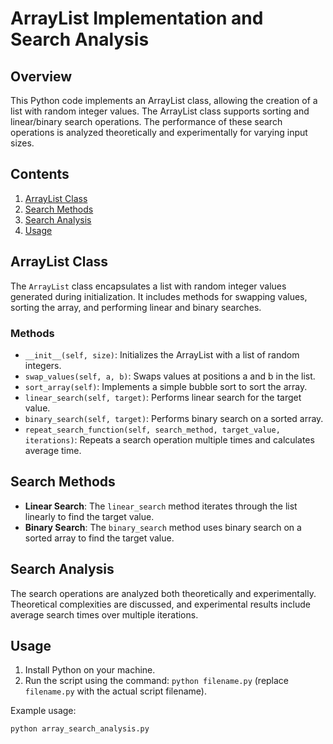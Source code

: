 # ArrayList Implementation and Search Analysis

## Overview

This Python code implements an ArrayList class, allowing the creation of a list with random integer values. The ArrayList class supports sorting and linear/binary search operations. The performance of these search operations is analyzed theoretically and experimentally for varying input sizes.

## Contents

1. [ArrayList Class](#arraylist-class)
2. [Search Methods](#search-methods)
3. [Search Analysis](#search-analysis)
4. [Usage](#usage)

## ArrayList Class

The `ArrayList` class encapsulates a list with random integer values generated during initialization. It includes methods for swapping values, sorting the array, and performing linear and binary searches.

### Methods

- `__init__(self, size)`: Initializes the ArrayList with a list of random integers.
- `swap_values(self, a, b)`: Swaps values at positions a and b in the list.
- `sort_array(self)`: Implements a simple bubble sort to sort the array.
- `linear_search(self, target)`: Performs linear search for the target value.
- `binary_search(self, target)`: Performs binary search on a sorted array.
- `repeat_search_function(self, search_method, target_value, iterations)`: Repeats a search operation multiple times and calculates average time.

## Search Methods

- **Linear Search**: The `linear_search` method iterates through the list linearly to find the target value.
- **Binary Search**: The `binary_search` method uses binary search on a sorted array to find the target value.

## Search Analysis

The search operations are analyzed both theoretically and experimentally. Theoretical complexities are discussed, and experimental results include average search times over multiple iterations.

## Usage

1. Install Python on your machine.
2. Run the script using the command: `python filename.py` (replace `filename.py` with the actual script filename).

Example usage:
```bash
python array_search_analysis.py
